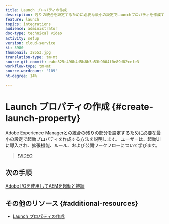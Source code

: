 ```yaml
---
title: Launch プロパティの作成
description: 残りの統合を設定するために必要な最小の設定でLaunchプロパティを作成する方法を説明します。 ユーザーは、起動UIに導入され、拡張機能、ルール、および発行ワークフローについて学習します。
feature: launch
topics: integrations
audience: administrator
doc-type: technical video
activity: setup
version: cloud-service
kt: 5980
thumbnail: 38553.jpg
translation-type: tm+mt
source-git-commit: eabc325c498b4d5b8b5a53b9004f0e89d82cefe3
workflow-type: tm+mt
source-wordcount: '109'
ht-degree: 14%

---
```



# Launch プロパティの作成 {#create-launch-property}

Adobe Experience Managerとの統合の残りの部分を設定するために必要な最小の設定で起動プロパティを作成する方法を説明します。 ユーザーは、起動UIに導入され、拡張機能、ルール、および公開ワークフローについて学びます。

>[!VIDEO](https://video.tv.adobe.com/v/38553?quality=12&learn=on)

## 次の手順

[Adobe I/Oを使用してAEMを起動と接続](connect-aem-launch-adobe-io.md)

## その他のリソース {#additional-resources}

* [Launch プロパティの作成](https://docs.adobe.com/content/help/en/core-services-learn/implementing-in-websites-with-launch/configure-launch/launch.html)
